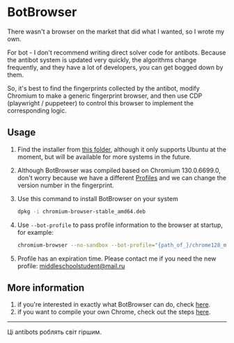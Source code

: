 # BotBrowser

There wasn't a browser on the market that did what I wanted, so I wrote my own.

For bot - I don't recommend writing direct solver code for antibots. Because the antibot system is updated very quickly, the algorithms change frequently, and they have a lot of developers, you can get bogged down by them.

So, it's best to find the fingerprints collected by the antibot, modify Chromium to make a generic fingerprint browser, and then use CDP (playwright / puppeteer) to control this browser to implement the corresponding logic.


## Usage

1. Find the installer from [this folder](binary), although it only supports Ubuntu at the moment, but will be available for more systems in the future.
2. Although BotBrowser was compiled based on Chromium 130.0.6699.0, don't worry because we have a different [Profiles](profiles) and we can change the version number in the fingerprint.
3. Use this command to install BotBrowser on your system
    ```bash
    dpkg -i chromium-browser-stable_amd64.deb
    ```
4. Use `--bot-profile` to pass profile information to the browser at startup, for example:
    ```bash
    chromium-browser --no-sandbox --bot-profile="{path_of_}/chrome128_macarm.enc"
    ```

5. Profile has an expiration time. Please contact me if you need the new profile: middleschoolstudent@mail.ru


## More information

1. if you're interested in exactly what BotBrowser can do, check [here](profiles#Features).
2. if you want to compile your own Chrome, check out the steps [here](build).


---------------


Ці antibots роблять світ гіршим.